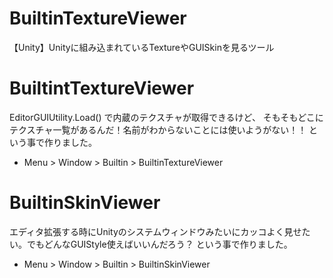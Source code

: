 # BuiltinTextureViewer
【Unity】Unityに組み込まれているTextureやGUISkinを見るツール

# BuiltintTextureViewer

EditorGUIUtility.Load() で内蔵のテクスチャが取得できるけど、
そもそもどこにテクスチャ一覧があるんだ！名前がわからないことには使いようがない！！
という事で作りました。

* Menu > Window > Builtin > BuiltinTextureViewer

# BuiltinSkinViewer 

エディタ拡張する時にUnityのシステムウィンドウみたいにカッコよく見せたい。でもどんなGUIStyle使えばいいんだろう？
という事で作りました。

* Menu > Window > Builtin > BuiltinSkinViewer
